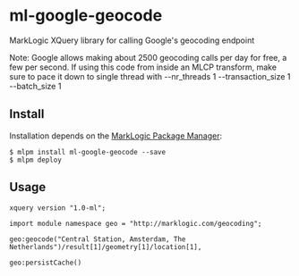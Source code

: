 # ml-google-geocode

MarkLogic XQuery library for calling Google's geocoding endpoint

Note: Google allows making about 2500 geocoding calls per day for free, a few per second. If using this code from inside an MLCP transform, make sure to pace it down to single thread with --nr_threads 1 --transaction_size 1 --batch_size 1

## Install

Installation depends on the [MarkLogic Package Manager](https://github.com/joemfb/mlpm):

```
$ mlpm install ml-google-geocode --save
$ mlpm deploy
```

## Usage

```xquery
xquery version "1.0-ml";

import module namespace geo = "http://marklogic.com/geocoding";

geo:geocode("Central Station, Amsterdam, The Netherlands")/result[1]/geometry[1]/location[1],

geo:persistCache()
```

